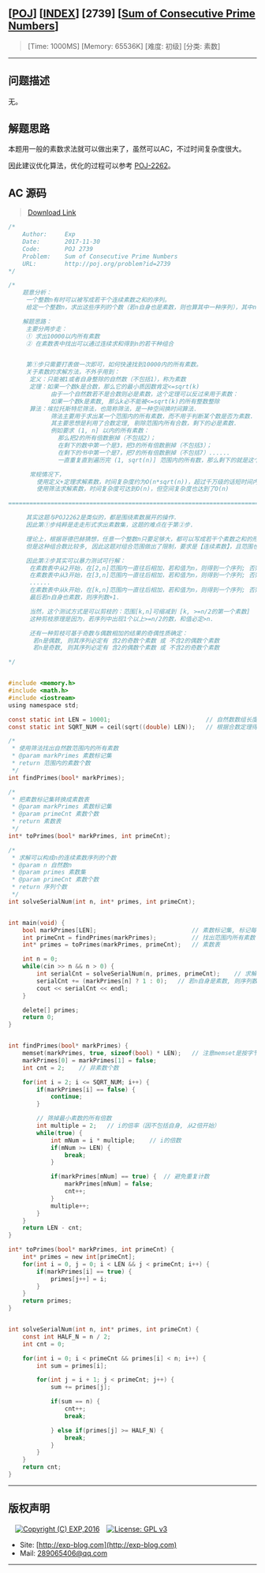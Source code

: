 ## [[POJ](http://poj.org/)] [[INDEX](https://github.com/lyy289065406/POJ-Solving-Reports)] [2739] [[Sum of Consecutive Prime Numbers](http://poj.org/problem?id=2739)]

> [Time: 1000MS] [Memory: 65536K] [难度: 初级] [分类: 素数]

------

## 问题描述

无。

## 解题思路

本题用一般的素数求法就可以做出来了，虽然可以AC，不过时间复杂度很大。

因此建议优化算法，优化的过程可以参考 [POJ-2262](/reports/POJ2262-Goldbach's%20Conjecture)。

## AC 源码

> [Download Link](/reports/POJ2739-Sum%20of%20Consecutive%20Prime%20Numbers/src)


```c
/*
	Author:     Exp
	Date:       2017-11-30
	Code:       POJ 2739
	Problem:    Sum of Consecutive Prime Numbers
	URL:		http://poj.org/problem?id=2739
*/

/*
	题意分析：
	 一个整数n有时可以被写成若干个连续素数之和的序列。
	 给定一个整数n，求出这些序列的个数（若n自身也是素数，则也算其中一种序列），其中n∈[2,10000]

	解题思路：
	 主要分两步走：
	 ① 求出10000以内所有素数
	 ② 在素数表中找出可以通过连续求和得到n的若干种组合


	 第①步只需要打表做一次即可，如何快速找到10000内的所有素数。
	 关于素数的求解方法，不外乎用到：
	  定义：只能被1或者自身整除的自然数（不包括1），称为素数
	  定理：如果一个数k是合数，那么它的最小质因数肯定<=sqrt(k) 
	        由于一个自然数若不是合数则必是素数，这个定理可以反过来用于素数：
			如果一个数k是素数, 那么k必不能被<=sqrt(k)的所有整数整除
	  算法：埃拉托斯特尼筛法，也简称筛法，是一种空间换时间算法.
	        筛法主要用于求出某一个范围内的所有素数，而不用于判断某个数是否为素数.
			其主要思想是利用了合数定理, 剔除范围内所有合数，剩下的必是素数.
			例如要求 (1, n] 以内的所有素数：
			  那么把2的所有倍数删掉（不包括2）；
			  在剩下的数中第一个是3，把3的所有倍数删掉（不包括3）；
			  在剩下的书中第一个是7，把7的所有倍数删掉（不包括7）......
			  一直重复直到遍历完 (1, sqrt(n)] 范围内的所有数，那么剩下的就是这个范围内的素数

	  常规情况下，
		使用定义+定理求解素数，时间复杂度约为O(n*sqrt(n))，超过千万级的话短时间内跑不动
		使用筛法求解素数，时间复杂度可达到O(n)，但空间复杂度也达到了O(n)

======================================================================================================

	 其实这题与POJ2262是类似的，都是围绕素数展开的操作.
	 因此第①步纯粹是走走形式求出素数集，这题的难点在于第②步.

	 理论上，根据哥德巴赫猜想，任意一个整数n只要足够大，都可以写成若干个素数之和的形式.
	 但是这种组合数比较多, 因此这题对组合范围做出了限制，要求是【连续素数】，且范围也压缩到【10000】以内

	 因此第②步其实可以暴力测试可行解：
	  在素数表中从2开始，在[2,n]范围内一直往后相加，若和值为n，则得到一个序列; 否则不用继续测试可行解;
	  在素数表中从3开始，在[3,n]范围内一直往后相加，若和值为n，则得到一个序列; 否则不用继续测试可行解;
	  ......
	  在素数表中从k开始，在[k,n]范围内一直往后相加，若和值为n，则得到一个序列; 否则不用继续测试可行解.
	  最后若n自身也素数，则序列数+1.

	  当然，这个测试方式是可以剪枝的：范围[k,n]可缩减到 [k, >=n/2的第一个素数]
	  这种剪枝原理是因为，若序列中出现1个以上>=n/2的数，和值必定>n.

	  还有一种剪枝可基于奇数与偶数相加的结果的奇偶性质确定：
	   若n是偶数, 则其序列必定有 含2的奇数个素数 或 不含2的偶数个素数
	   若n是奇数, 则其序列必定有 含2的偶数个素数 或 不含2的奇数个素数

*/


#include <memory.h>
#include <math.h>
#include <iostream>
using namespace std;

const static int LEN = 10001;							// 自然数数组长度(求解素数范围)
const static int SQRT_NUM = ceil(sqrt((double) LEN));	// 根据合数定理得到的质因数范围

/* 
 * 使用筛法找出自然数范围内的所有素数
 * @param markPrimes 素数标记集
 * return 范围内的素数个数
 */
int findPrimes(bool* markPrimes);

/* 
 * 把素数标记集转换成素数表
 * @param markPrimes 素数标记集
 * @param primeCnt 素数个数
 * return 素数表
 */
int* toPrimes(bool* markPrimes, int primeCnt);

/* 
 * 求解可以构成n的连续素数序列的个数
 * @param n 自然数n
 * @param primes 素数集
 * @param primeCnt 素数个数
 * return 序列个数
 */
int solveSerialNum(int n, int* primes, int primeCnt);


int main(void) {
	bool markPrimes[LEN];							// 素数标记集, 标记每个自然数是否为素数
	int primeCnt = findPrimes(markPrimes);			// 找出范围内所有素数
	int* primes = toPrimes(markPrimes, primeCnt);	// 素数表

	int n = 0;
	while(cin >> n && n > 0) {
		int serialCnt = solveSerialNum(n, primes, primeCnt);	// 求解可以构成n的连续素数序列的个数
		serialCnt += (markPrimes[n] ? 1 : 0);	// 若n自身是素数, 则序列数+1
		cout << serialCnt << endl;
	}

	delete[] primes;
	return 0;
}


int findPrimes(bool* markPrimes) {
	memset(markPrimes, true, sizeof(bool) * LEN);	// 注意memset是按字节覆写内存的
	markPrimes[0] = markPrimes[1] = false;
	int cnt = 2;	// 非素数个数

	for(int i = 2; i <= SQRT_NUM; i++) {
		if(markPrimes[i] == false) {
			continue;
		}

		// 筛掉最小素数的所有倍数
		int multiple = 2;	// i的倍率（因不包括自身, 从2倍开始）	
		while(true) {
			int mNum = i * multiple;	// i的倍数
			if(mNum >= LEN) {
				break;
			}

			if(markPrimes[mNum] == true) {	// 避免重复计数
				markPrimes[mNum] = false;
				cnt++;
			}
			multiple++;
		}
	}
	return LEN - cnt;
}

int* toPrimes(bool* markPrimes, int primeCnt) {
	int* primes = new int[primeCnt];
	for(int i = 0, j = 0; i < LEN && j < primeCnt; i++) {
		if(markPrimes[i] == true) {
			primes[j++] = i;
		}
	}
	return primes;
}


int solveSerialNum(int n, int* primes, int primeCnt) {
	const int HALF_N = n / 2;
	int cnt = 0;

	for(int i = 0; i < primeCnt && primes[i] < n; i++) {
		int sum = primes[i];

		for(int j = i + 1; j < primeCnt; j++) {
			sum += primes[j];

			if(sum == n) {
				cnt++;
				break;

			} else if(primes[j] >= HALF_N) {
				break;
			}
		}
	}
	return cnt;
}
```

------

## 版权声明

　[![Copyright (C) EXP,2016](https://img.shields.io/badge/Copyright%20(C)-EXP%202016-blue.svg)](http://exp-blog.com)　[![License: GPL v3](https://img.shields.io/badge/License-GPL%20v3-blue.svg)](https://www.gnu.org/licenses/gpl-3.0)
  

- Site: [http://exp-blog.com](http://exp-blog.com) 
- Mail: <a href="mailto:289065406@qq.com?subject=[EXP's Github]%20Your%20Question%20（请写下您的疑问）&amp;body=What%20can%20I%20help%20you?%20（需要我提供什么帮助吗？）">289065406@qq.com</a>


------
